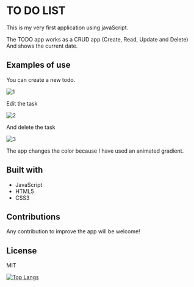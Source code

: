 # TO DO LIST

This is my very first application using javaScript. 

The TODO app works as a CRUD app (Create, Read, Update and Delete)
And shows the current date. 

## Examples of use

You can create a new todo.

![1](https://user-images.githubusercontent.com/107406381/189516546-ed327a3b-1c41-40c4-9248-7d2382043767.png)

Edit the task 

![2](https://user-images.githubusercontent.com/107406381/189516686-93422e6d-7783-4e87-945f-0ac4f4d9728f.png)

And delete the task

![3](https://user-images.githubusercontent.com/107406381/189516734-898d87b4-874b-4db4-b982-4beb43a07e27.png)

The app changes the color because I have used an animated gradient.

## Built with

+ JavaScript 
+ HTML5
+ CSS3

## Contributions

Any contribution to improve the app will be welcome!

## License

MIT

[![Top Langs](https://github-readme-stats.vercel.app/api/top-langs/?username=anuraghazra)](https://github.com/anuraghazra/github-readme-stats)
